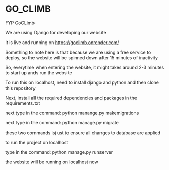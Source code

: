 # GO_CLIMB
 FYP GoCLimb

We are using Django for developing our website 

It is live and running on https://goclimb.onrender.com/ 

Something to note here is that because we are using a free service to deploy, so the website will be spinned down after 15 minutes of inactivity 

So, everytime when entering the website, it might takes around 2-3 minutes to start up ands run the website 


To run this on localhost, need to install django and python and then clone this repository 

Next, install all the required dependencies and packages in the requirements.txt 

next type in the command: python manange.py makemigrations 

next type in the command: python manage.py migrate 

these two commands isj ust to ensure all changes to database are applied


to run the project on localhost

type in the command: python manage.py runserver

the website will be running on localhost now
